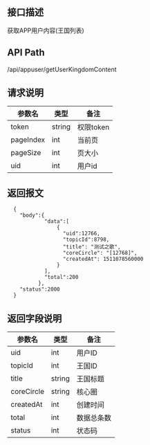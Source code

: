 ## 接口描述
获取APP用户内容(王国列表)
## API Path
/api/appuser/getUserKingdomContent
## 请求说明
|参数名   |类型    |备注             |
|---------|--------|-----------------|
|token    |string  |权限token        |
|pageIndex|int     |当前页           |
|pageSize |int     |页大小           |
|uid      |int     |用户id           |
## 返回报文
```
  {
    "body":{
            "data":[
                {
                  "uid":12766,
                  "topicId":8798,
                  "title": "测试之歌",
                  "coreCircle": "[12768]",
                  "createdAt": 1511078560000
                }
            ],
            "total":200
          },
    "status":2000
  }
```
## 返回字段说明
|参数名   |类型    |备注             |
|---------|--------|-----------------|
|uid      |int     |用户ID           |
|topicId  |int     |王国ID           |
|title    |string  |王国标题         |
|coreCircle|string |核心圈           |
|createdAt|int     |创建时间         |
|total    |int     |数据总条数       |
|status   |int     |状态码           |
